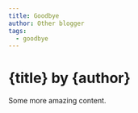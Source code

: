 ```yaml
---
title: Goodbye
author: Other blogger
tags:
  - goodbye
---
```


# {title} by {author}

Some more amazing content.
